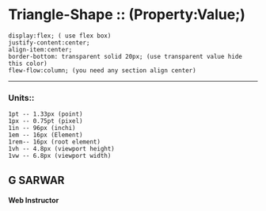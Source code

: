# Triangle-Shape :: (Property:Value;)
	display:flex; ( use flex box)
	justify-content:center;
	align-item:center;
	border-bottom: transparent solid 20px; (use transparent value hide this color)
	flew-flow:column; (you need any section align center)

***

### Units::

	1pt -- 1.33px (point)
	1px -- 0.75pt (pixel)
	1in -- 96px (inchi)
	1em -- 16px (Element)
	1rem-- 16px (root element)
	1vh -- 4.8px (viewport height)
	1vw -- 6.8px (viewport width)
  
## G SARWAR
#### Web Instructor
